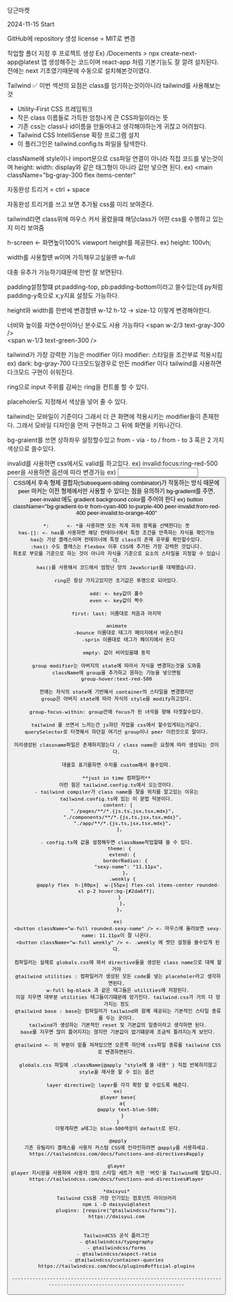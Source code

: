 당근마켓

2024-11-15 Start

GitHub에 repository 생성
license = MIT로 변경

작업할 폴더 지정 후 프로젝트 생성
Ex) /Docements > npx create-next-app@latest
앱 생성해주는 코드이며 react-app 처럼 기본기능도 잘 깔려 설치된다.
전에는 next 기초였기때문에 수동으로 설치해본것이였다.

Tailwind
✅ 이번 섹션의 요점은 class를 암기하는것이아니라 tailwind를 사용해보는것

- Utility-First CSS 프레임워크
- 작은 class 이름들로 가득한 엄청나게 큰 CSS파일이라는 뜻
- 기존 css는 class나 id이름을 만들어내고 생각해야하는게 귀찮고 어려웠다.
- Tailwind CSS IntelliSense 확장 프로그램 설치
- 이 플러그인은 tailwind.config.ts 파일을 탐색한다.

className에 style이나 import문으로 css파일 연결이 아니라 직접 코드를 넣는것이며
height: width: display와 같은 태그형이 아니라 값만 넣으면 된다. ex) <main className="bg-gray-300 flex items-center"

자동완성 트리거 = ctrl + space

자동완성 트리거를 쓰고 보면 추가될 css를 미리 보여준다.

tailwind라면 class위에 마우스 커서 올렸을떄 해당class가 어떤 css를 수행하고 있는지 미리 보여줌

h-screen <- 화면높이100% viewport height를 제공한다. ex) height: 100vh;

width를 사용할떈 w이며 가득채우고싶을떈 w-full

대충 유추가 가능하기떄문에 한번 잘 보면된다.

padding설정할떄 pt:padding-top, pb:padding-bottom이라고 쓸수있는데 py처럼 padding-y축으로 x,y지표 설정도 가능하다.

height와 width를 한번에 변경할떈 w-12 h-12 -> size-12 이렇게 변경해야한다.

너비와 높이를 자연수만이아닌 분수로도 사용 가능하다
<span w-2/3 text-gray-300 />  
<span w-1/3 text-green-300 />

tailwind가 가장 강력한 기능은 modifier 이다
modifier: 스타일을 조건부로 적용시킴
ex) dark: bg-gray-700
다크모드일경우로 만든 modifier 이다 tailwind를 사용하면 다크모드 구현이 쉬워진다.

ring으로 input 주위를 감싸는 ring을 컨트롤 할 수 있다.

placeholer도 지정해서 색상을 넣어 줄 수 있다.

tailwind는 모바일이 기준이다 그래서 더 큰 화면에 적용시키는 modifier들이 존재한다.
그래서 모바일 디자인을 먼저 구현하고 그 뒤에 화면을 키워나간다.

bg-graient를 쓰면 상하좌우 설정할수있고
from - via - to / from - to
3 혹은 2 가지 색상으로 쓸수있다.

invalid를 사용하면 css에서도 valid를 하고있다.
ex) invalid:focus:ring-red-500
peer을 사용하면 옵션에 따라 변경가능
ex) <input type="email" peer /> <button peer-invalid:bg-red-100 />
CSS에서 후속 형제 결합자(Subsequent-sibling combinator)가 작동하는 방식 때문에
peer 마커는 이전 형제에서만 사용할 수 있다는 점을 유의하기
bg-gradient를 주면, peer-invalid:에도 gradient background color를 주어야 한다
ex) button className="bg-gradient-to-tr from-cyan-400 to-purple-400
peer-invalid:from-red-400 peer-invalid:to-orange-400"

```이 두기능은 tailwind 기능이 아닌 css의 기능이다. ~~~~~~
*: 		<- *을 사용하면 모든 직계 하위 항목을 선택한다는 뜻
has-[]: <- has를 사용하면 해당 컨테이너에서 특정 조건을 만족하는 자식을 확인가능
has는 가상 클래스이며 컨테이너에 특정 class의 존재 유무를 확인할수있다.
:has() 수도 클래스는 Flexbox 이후 CSS에 추가된 가장 강력한 것입니다.
최초로 부모를 기준으로 하는 것이 아니라 자식을 기준으로 요소의 스타일을 지정할 수 있습니다.
has()를 사용해서 코드에서 엄청난 양의 JavaScript를 대체했습니다.

ring은 항상 가지고있지만 초기값은 투명으로 되어있다.

odd: <- key값이 홀수
even <- key값이 짝수

first: last: 이름대로 처음과 마지막

animate
		-bounce 이름대로 태그가 페이지에서 바운스한다
		-sprin 이름대로 태그가 페이지에서 돈다

empty: 값이 비어있을떄 동작

group modifier는 아버지의 state에 따라서 자식을 변경하는것을 도와줌
className에 group을 추가하고 원하는 기능을 넣으면됨
group-hover:text-red-500

전에는 자식의 state에 기반해서 container의 스타일을 변경했지만
group은 아버지 state에 따라 자식의 style을 modify하고있다.

group-focus-within: group안에 focus가 된 녀석을 향해 타겟할수있다.

tailwind 를 쓰면서 느끼는건 js하던 작업을 css에서 할수있게되는거같다.
querySelector로 타겟해서 하던걸 여기선 group이나 peer 이런것으로 말이다.

미리생성된 classname파일은 존재하지않는다 / class name은 요청에 따라 생성되는 것이다.

대괄호 표기를하면 수치를 custom해서 쓸수있따.

**just in time 컴파일러**
이런 힘은 tailwind.config.ts에서 오는것이다.
- tailwind compiler가 class name을 찾을 위치를 알고있는 이유는 tailwind.config.ts에 있는 이 문법 덕분이다.
 content: [
    "./pages/**/*.{js,ts,jsx,tsx,mdx}",
    "./components/**/*.{js,ts,jsx,tsx,mdx}",
    "./app/**/*.{js,ts,jsx,tsx,mdx}",
  ],

- config.ts에 값을 설정해두면 className작업할떄 쓸 수 있다.
  theme: {
    extend: {
      borderRadius: {
        "sexy-name": "11.11px",
      },
	.weekly {
		@apply flex  h-[80px]  w-[55px] flex-col items-center rounded-xl p-2 hover:bg-[#2da6ff];
  }
    },
  },

 ex)
 <button className="w-full rounded-sexy-name" /> <- 마우스에 올려보면 sexy-name: 11.11px이 잘 나온다.
 <button className="w-full weekly" /> <- .weekly 에 썻던 설정을 쓸수있게 된다.

 컴파일러는 실제로 globals.css에 와서 directive들을 생성된 class name으로 대체 할 거야
 @tailwind utilities : 컴파일러가 생성된 모든 code를 넣는 placeholer라고 생각하면된다.
 w-full bg-black 과 같은 태그들은 utilities에 저장된다.
 이걸 지우면 대부분 utilities 태그들이기떄문에 망가진다. tailwind.css가 거의 다 망가지는 정도
 @tailwind base : base는 컴파일러가 tailwind와 함꼐 제공되는 기본적인 스타일 종류를 두는 곳이다.
 tailwind가 생성하는 기본적인 reset 및 기본값의 일종이라고 생각하면 된다.
 base를 지우면 많이 틀어지지는 않지만 기본값이 없기떄문에 조금씩 틀려지는게 보인다.

 @tailwind <- 이 부분이 밑줄 쳐져있으면 오른쪽 하단에 css파일 종류를 tailwind CSS로 변경하면된다.

 globals.css 파일에 .className{@apply "style에 쓸 내용" } 직접 반복하지않고 style을 재사용 할 수 있는 옵션

 layer directive는 layer를 각각 확장 할 수있도록 해준다.
 ex)
 @layer base{
	a{
		@apply text-blue-500;
	}
 }
 이렇게하면 a태그는 blue-500색상이 default로 된다.

 @apply
기존 유틸리티 클래스를 사용자 커스텀 CSS에 인라인하려면 @apply를 사용하세요.
https://tailwindcss.com/docs/functions-and-directives#apply

@layer
@layer 지시문을 사용하여 사용자 정의 스타일 세트가 속한 '버킷'을 Tailwind에 알립니다.
https://tailwindcss.com/docs/functions-and-directives#layer

*daisyui*
Tailwind CSS용 가장 인기있는 컴포넌트 라이브러리
npm i -D daisyui@latest
plugins: [require("@tailwindcss/forms")],
https://daisyui.com


TailwindCSS 공식 플러그인
- @tailwindcss/typography
- @tailwindcss/forms
- @tailwindcss/aspect-ratio
- @tailwindcss/container-queries
https://tailwindcss.com/docs/plugins#official-plugins

---------------------------------------------------------------------------------------------------------------------
```
